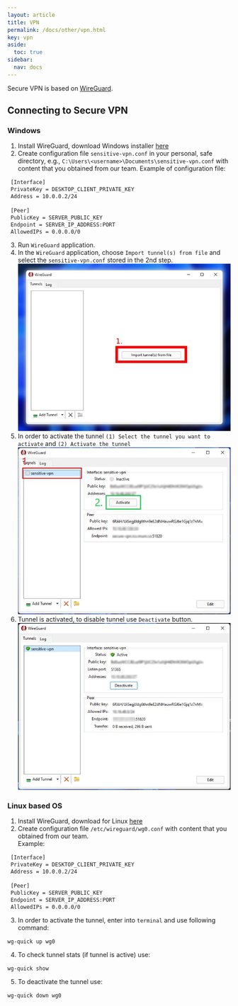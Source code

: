 ```yaml
---
layout: article
title: VPN
permalink: /docs/other/vpn.html
key: vpn
aside:
  toc: true
sidebar:
  nav: docs
---
```


Secure VPN is based on [WireGuard](https://www.wireguard.com/).

## Connecting to Secure VPN

### Windows

   1. Install WireGuard, download Windows installer [here](https://www.wireguard.com/install/)
   2. Create configuration file `sensitive-vpn.conf` in your personal, safe directory, e.g., `C:\Users\<username>\Documents\sensitive-vpn.conf` with content that you obtained from our team. Example of configuration file:

   ```
    [Interface]
    PrivateKey = DESKTOP_CLIENT_PRIVATE_KEY
    Address = 10.0.0.2/24

    [Peer]
    PublicKey = SERVER_PUBLIC_KEY
    Endpoint = SERVER_IP_ADDRESS:PORT
    AllowedIPs = 0.0.0.0/0
   ```
   3. Run `WireGuard` application.
   4. In the `WireGuard` application, choose `Import tunnel(s) from file` and select the `sensitive-vpn.conf` stored in the 2nd step.   
   ![wg1](./vpn_img/wg1.jpg)   
   5. In order to activate the tunnel `(1) Select the tunnel you want to activate` and `(2) Activate the tunnel`
   ![wg2](./vpn_img/wg2.jpg)
   6. Tunnel is activated, to disable tunnel use `Deactivate` button.
   ![wg3](./vpn_img/wg3.jpg)

### Linux based OS

   1. Install WireGuard, download for Linux [here](https://www.wireguard.com/install/)
   2. Create configuration file `/etc/wireguard/wg0.conf` with content that you obtained from our team.   
   Example:

   ```
    [Interface]
    PrivateKey = DESKTOP_CLIENT_PRIVATE_KEY
    Address = 10.0.0.2/24

    [Peer]
    PublicKey = SERVER_PUBLIC_KEY
    Endpoint = SERVER_IP_ADDRESS:PORT
    AllowedIPs = 0.0.0.0/0
   ```
   3. In order to activate the tunnel, enter into `terminal` and use following command:   
   ```
   wg-quick up wg0
   ```
   4. To check tunnel stats (if tunnel is active) use:
   ```
   wg-quick show
   ```
   5. To deactivate the tunnel use:
   ```
   wg-quick down wg0
   ```